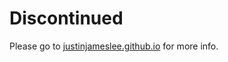 Discontinued
====
Please go to [justinjameslee.github.io](https://github.com/justinjameslee/justinjameslee.github.io) for more info.
